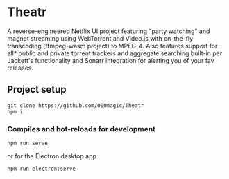 # Theatr
A reverse-engineered Netflix UI project featuring "party watching" and magnet streaming using WebTorrent and Video.js with on-the-fly transcoding (ffmpeg-wasm project) to MPEG-4. Also features support for all* public and private torrent trackers and aggregate searching built-in per Jackett's functionality and Sonarr integration for alerting you of your fav releases. 

## Project setup
```
git clone https://github.com/000magic/Theatr
npm i
```

### Compiles and hot-reloads for development
```
npm run serve
```
or for the Electron desktop app
```
npm run electron:serve
```
